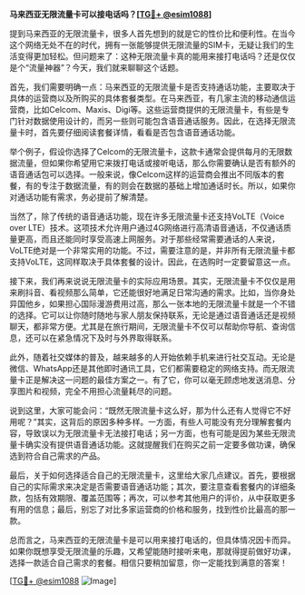 **马来西亚无限流量卡可以接电话吗？[[TG💪+ @esim1088](https://t.me/s/esim1088)]**

提到马来西亚的无限流量卡，很多人首先想到的就是它的性价比和便利性。在当今这个网络无处不在的时代，拥有一张能够提供无限流量的SIM卡，无疑让我们的生活变得更加轻松。但问题来了：这种无限流量卡真的能用来接打电话吗？还是仅仅是个“流量神器”？今天，我们就来聊聊这个话题。

首先，我们需要明确一点：马来西亚的无限流量卡是否支持通话功能，主要取决于具体的运营商以及所购买的具体套餐类型。在马来西亚，有几家主流的移动通信运营商，比如Celcom、Maxis、Digi等。这些运营商提供的无限流量卡，有些是专门针对数据使用设计的，而另一些则可能包含语音通话服务。因此，在选择无限流量卡时，首先要仔细阅读套餐详情，看看是否包含语音通话功能。

举个例子，假设你选择了Celcom的无限流量卡，这款卡通常会提供每月的无限数据流量，但如果你希望用它来拨打电话或接听电话，那么你需要确认是否有额外的语音通话包可以选择。一般来说，像Celcom这样的运营商会推出不同版本的套餐，有的专注于数据流量，有的则会在数据的基础上增加通话时长。所以，如果你对通话功能有需求，务必提前了解清楚。

当然了，除了传统的语音通话功能，现在许多无限流量卡还支持VoLTE（Voice over LTE）技术。这项技术允许用户通过4G网络进行高清语音通话，不仅通话质量更高，而且还能同时享受高速上网服务。对于那些经常需要通话的人来说，VoLTE绝对是一个非常实用的功能。不过，需要注意的是，并非所有无限流量卡都支持VoLTE，这同样取决于具体套餐的设计。因此，在选购时一定要留意这一点。

接下来，我们再来说说无限流量卡的实际应用场景。其实，无限流量卡不仅仅是用来刷抖音、看视频那么简单，它还能很好地满足日常沟通的需求。比如，当你身处异国他乡，如果担心国际漫游费用过高，那么一张本地的无限流量卡就是一个不错的选择。它可以让你随时随地与家人朋友保持联系，无论是通过语音通话还是视频聊天，都非常方便。尤其是在旅行期间，无限流量卡不仅可以帮助你导航、查询信息，还可以在紧急情况下及时与外界取得联系。

此外，随着社交媒体的普及，越来越多的人开始依赖手机来进行社交互动。无论是微信、WhatsApp还是其他即时通讯工具，它们都需要稳定的网络支持。而无限流量卡正是解决这一问题的最佳方案之一。有了它，你可以毫无顾虑地发送消息、分享图片和视频，完全不用担心流量耗尽的问题。

说到这里，大家可能会问：“既然无限流量卡这么好，那为什么还有人觉得它不好用呢？”其实，这背后的原因多种多样。一方面，有些人可能没有充分理解套餐内容，导致误以为无限流量卡无法接打电话；另一方面，也有可能是因为某些无限流量卡确实没有提供语音通话功能。这就提醒我们在购买之前一定要多做功课，确保选到符合自己需求的产品。

最后，关于如何选择适合自己的无限流量卡，这里给大家几点建议。首先，要根据自己的实际需求来决定是否需要语音通话功能；其次，要注意查看套餐内的详细条款，包括有效期限、覆盖范围等；再次，可以参考其他用户的评价，从中获取更多有用的信息；最后，别忘了对比多家运营商的价格和服务，找到性价比最高的那一款。

总而言之，马来西亚的无限流量卡是可以用来接打电话的，但具体情况因卡而异。如果你既想享受无限流量的乐趣，又希望能随时接听来电，那就得提前做好功课，选择一款适合自己需求的套餐。相信只要稍加留意，你一定能找到满意的答案！

[[TG💪+ @esim1088](https://t.me/s/esim1088) ![Image](https://i.postimg.cc/4NQfJmqS/Snipaste-2025-05-13-00-14-12.png)]